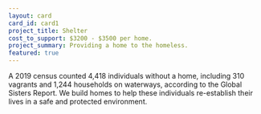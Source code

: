 ```yaml
---
layout: card
card_id: card1
project_title: Shelter
cost_to_support: $3200 - $3500 per home.
project_summary: Providing a home to the homeless.
featured: true
---
```

<!--Featured cards can be written in HTML or markdown -->
<p>A 2019 census counted 4,418 individuals without a home, including 310 vagrants and 1,244 households on waterways, according to the Global Sisters Report. We build homes to help these individuals re-establish their lives in a safe and protected environment.</p>